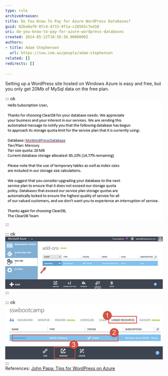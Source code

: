 ```yaml
---
type: rule
archivedreason: 
title: Do You Know To Pay for Azure WordPress Databases?
guid: 02be0af8-07c4-4733-9f1a-c28565c7ed10
uri: do-you-know-to-pay-for-azure-wordpress-databases
created: 2014-05-22T18:56:36.0000000Z
authors:
- title: Adam Stephensen
  url: https://ssw.com.au/people/adam-stephensen
related: []
redirects: []

---
```


Setting up a WordPress site hosted on Windows Azure is easy and free, but you only get 20Mb of MySql data on the free plan.

<!--endintro-->

::: ok  
![Figure: Once you approach your 20Mb limit you will receive a warning that your database may be suspended](wp-db-azure1.jpg)  
:::  

::: ok  
![Figure: If you are serious about your blog and including content on it, you should configure a paid Azure Add-on to host your MySQL Database  when you set it up](wp-db-azure2.jpg)  
:::  

::: ok  
![Figure: If you have already created your blog, navigate to your Web Site within the Azure portal, select Linked Resources, select the line for the MySQL Database and click the Manage link. This will open the ClearDb portal. Go to the Dashboard and click Upgrade](wp-db-azure3.jpg)  
:::  
 References:  [John Papa: Tips for WordPress on Azure](http://www.johnpapa.net/azurecleardbmysql/)
